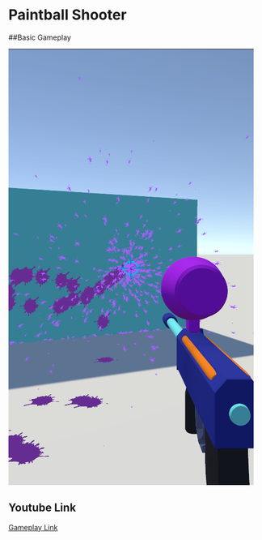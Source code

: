 # Paintball Shooter
##Basic Gameplay

[![Gameplay](https://github.com/onuroezdemir/PaintballShooter/blob/main/Paintball%20Shooter.png)](https://www.youtube.com/watch?v=R9jCMadFj2A)<br>
## Youtube Link<br>
[Gameplay Link](https://www.youtube.com/watch?v=R9jCMadFj2A)

 
